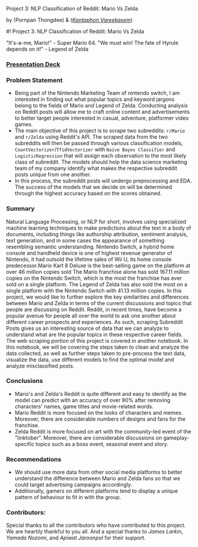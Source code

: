 Project 3: NLP Classification of Reddit: Mario Vs Zelda

by (Pornpan Thongdee) & ([*Kantaphon Vareekasem*](https://github.com/Tatadektep))

#!
[](https://ga-dash.s3.amazonaws.com/production/assets/logo-9f88ae6c9c3871690e33280fcf557f33.png) Project 3: NLP Classification of Reddit: Mario Vs Zelda

"It's-a-me, Mario!" - Super Mario 64.
"We must win! The fate of Hyrule depends on it!" - Legend of Zelda
### [Presentation Deck](https://docs.google.com/presentation/d/1eM9roDkzjL45zVwXfc0ELQt3S4eltEgoB1IsOxTccRc/)
### Problem Statement
- Being part of the Nintendo Marketing Team of nintendo switch, I am interested in finding out what popular topics and keyword jargons belong to the fields of Mario and Legend of Zelda. Conducting analysis on Reddit posts will allow me to craft online content and advertisements to better target people interested in casual, adventure, platformer video games.
- The main objective of this project is to scrape two subreddits: `r/Mario` and `r/Zelda` using Reddit's API. The scraped data from the two subreddits will then be passed through various classification models, `CountVectorizer`/`TfidVectorizer` with `Naive Bayes Classifier` and `LogisticRegression` that will assign each observation to the most likely class of subreddit. The models should help the data science marketing team of my company identify what makes the respective subreddit posts unique from one another.
- In this process, the subreddit posts will undergo preprocessing and EDA. The success of the models that we decide on will be determined through the highest accuracy based on the scores obtained.
### Summary
Natural Language Processing, or NLP for short, involves using specialized machine learning techniques to make predictions about the text in a body of documents, including things like authorship attribution, sentiment analysis, text generation, and in some cases the appearance of something resembling semantic understanding.
Nintendo Switch, a hybrid home console and handheld device is one of highest revenue generator of Nintendo, it had outsold the lifetime sales of Wii U, its home console predecessor.Mario Kart 8 Deluxe is the best-selling game on the platform at over 46 million copies sold The Mario franchise alone has sold 167.11 million copies on the Nintendo Switch, which is the most the franchise has ever sold on a single platform. The Legend of Zelda has also sold the most on a single platform with the Nintendo Switch with 41.13 million copies.
In this project, we would like to further explore the key similarities and differences between Mario and Zelda in terms of the current discussions and topics that people are discussing on Reddit. Reddit, in recent times, have become a popular avenue for people all over the world to ask one another about different career prospects and experiences. As such, scraping Subreddit Posts gives us an interesting source of data that we can analyze to understand what are the popular topics in these respective career fields.
The web scraping portion of this project is covered in another notebook. In this notebook, we will be covering the steps taken to clean and analyze the data collected, as well as further steps taken to pre-process the text data, visualize the data, use different models to find the optimal model and analyze misclassified posts.
### **Conclusions**
- Mario's and Zelda's Reddit is quite different and easy to identify as the model can predict with an accuracy of over 90% after removing characters' names, game titles and movie-related words.
- Mario Reddit is more focused on the looks of characters and memes. Moreover, there are considerable numbers of designs and fans for the franchise.
- Zelda Reddit is more focused on art with the community-led event of the "linktober". Moreover, there are considerable discussions on gameplay-specific topics such as a boss event, seasonal event and story.
### **Recommendations**
- We should use more data from other social media platforms to better understand the difference between Mario and Zelda fans so that we could target advertising campaigns accordingly.
- Additionally, gamers on different platforms tend to display a unique pattern of behaviour to fit in with the group.
### Contributors:
Special thanks to all the contributors who have contributed to this project. We are heartily thankful to you all.
And a special thanks to *James Larkin*, *Yamada Nozomi*, and *Apiwat Jaroonpol* for their support.
